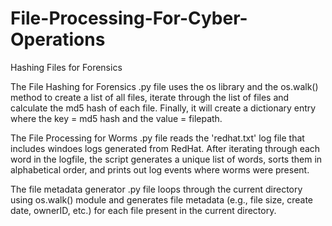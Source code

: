 # File-Processing-For-Cyber-Operations
Hashing Files for Forensics

The File Hashing for Forensics .py file uses the os library and the os.walk() method to create a list of all files, iterate through the list of files and calculate the md5 hash of each file. Finally, it will create a dictionary entry where the key = md5 hash and the value = filepath.

The File Processing for Worms .py file reads the 'redhat.txt' log file that includes windoes logs generated from RedHat. After iterating through each word in the logfile, the script generates a unique list of words, sorts them in alphabetical order, and prints out log events where worms were present. 

The file metadata generator .py file loops through the current directory using os.walk() module and generates file metadata (e.g., file size, create date, ownerID, etc.) for each file present in the current directory.
